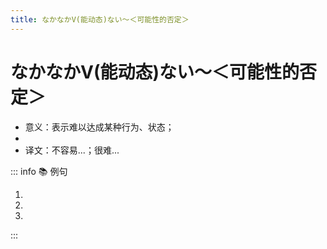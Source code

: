 ```yaml
---
title: なかなかV(能动态)ない～＜可能性的否定＞
---
```

            
# なかなかV(能动态)ない～＜可能性的否定＞

* 意义：表示难以达成某种行为、状态；
* <grammer-content sentence="接续：なかなか + **动词能动态的否定形式**；" />
* 译文：不容易...；很难...

::: info :books: 例句

1. <grammer-content id='1-11-9-0' sentence="[日本/にほん]では[京劇/きょうげき]は**なかなか[見/み]られません**。" trans="在日本很难看到京剧。" />
2. <grammer-content id='1-11-9-1' sentence="みんな[忙/いそが]しいから、**なかなか[会/あ]えません**。" trans="大家都忙，所以很难见面。" />
3. <grammer-content id='1-11-9-2' sentence="この[町/まち]ではさしみは**なかなか[食/た]べられません**。" trans="生鱼片在这个小镇很难买到。" />

:::
